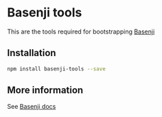 # Basenji tools

This are the tools required for bootstrapping [Basenji](https://github.com/tomgrooffer/basenji)

## Installation

```bash
npm install basenji-tools --save
```

## More information

See [Basenji docs](http://tomgrooffer.github.io/basenji/)
